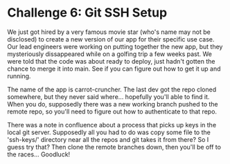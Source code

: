 Challenge 6: Git SSH Setup
==============================

We just got hired by a very famous movie star (who's name may not be disclosed)
to create a new version of our app for their specific use case. Our lead
engineers were working on putting together the new app, but they mysteriously
dissappeared while on a golfing trip a few weeks past. We were told that the
code was about ready to deploy, just hadn't gotten the chance to merge it into
main. See if you can figure out how to get it up and running.

The name of the app is carrot-cruncher. The last dev got the repo cloned somewhere, 
but they never said where... hopefully you'll able to find it. When you do, supposedly
there was a new working branch pushed to the remote repo, so you'll need to figure out how to
authenticate to that repo.

There was a note in confluence about a process that picks up keys in the local git server.
Supposedly all you had to do was copy some file to the 'ssh-keys/' directory near all the
repos and git takes it from there? So I guess try that? Then clone the remote branches down, 
then you'll be off to the races... Goodluck!
